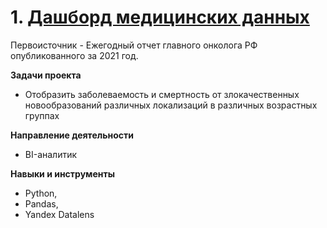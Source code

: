 
# 1. [Дашборд медицинских данных]()

Первоисточник -  Ежегодный отчет главного онколога РФ опубликованного за 2021 год.

**Задачи проекта**

- Отобразить заболеваемость и смертность от злокачественных новообразований различных локализаций в различных возрастных группах

**Направление деятельности**

- BI-аналитик

**Навыки и инструменты**

- Python,
- Pandas,
- Yandex Datalens


     


